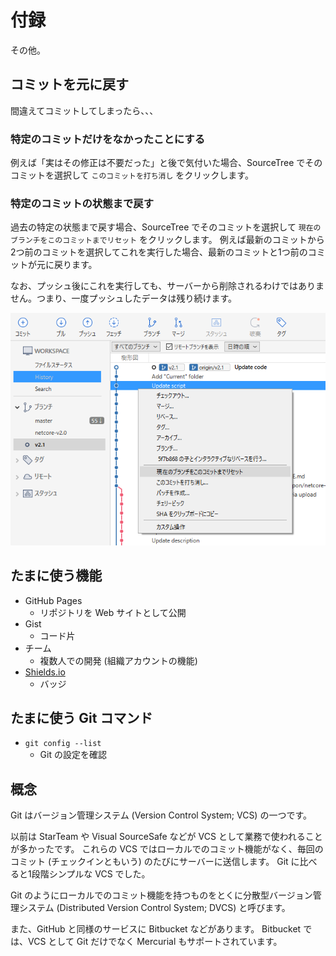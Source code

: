 # 付録
その他。

## コミットを元に戻す
間違えてコミットしてしまったら、、、

### 特定のコミットだけをなかったことにする
例えば「実はその修正は不要だった」と後で気付いた場合、SourceTree でそのコミットを選択して `このコミットを打ち消し` をクリックします。

### 特定のコミットの状態まで戻す
過去の特定の状態まで戻す場合、SourceTree でそのコミットを選択して `現在のブランチをこのコミットまでリセット` をクリックします。
例えば最新のコミットから2つ前のコミットを選択してこれを実行した場合、最新のコミットと1つ前のコミットが元に戻ります。

なお、プッシュ後にこれを実行しても、サーバーから削除されるわけではありません。つまり、一度プッシュしたデータは残り続けます。

![](SourceTree-Reset.png)

## たまに使う機能
- GitHub Pages
  - リポジトリを Web サイトとして公開
- Gist
  - コード片
- チーム
  - 複数人での開発 (組織アカウントの機能)
- [Shields.io](https://shields.io/)
  - バッジ

## たまに使う Git コマンド
- `git config --list`
  - Git の設定を確認

## 概念
Git はバージョン管理システム (Version Control System; VCS) の一つです。

以前は StarTeam や Visual SourceSafe などが VCS として業務で使われることが多かったです。
これらの VCS ではローカルでのコミット機能がなく、毎回のコミット (チェックインともいう) のたびにサーバーに送信します。
Git に比べると1段階シンプルな VCS でした。

Git のようにローカルでのコミット機能を持つものをとくに分散型バージョン管理システム (Distributed Version Control System; DVCS) と呼びます。

また、GitHub と同様のサービスに Bitbucket などがあります。
Bitbucket では、VCS として Git だけでなく Mercurial もサポートされています。
